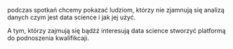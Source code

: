podczas spotkań chcemy pokazać ludziom, którzy nie zjamnują się analizą danych czym jest data science i jak jej użyć.

A tym, którzy zajmują się bądżź interesują data science stworzyć platformą do podnoszenia kwalifikcaji.